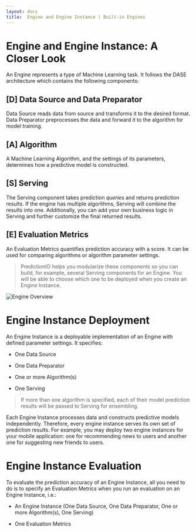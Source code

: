```yaml
---
layout: docs
title:  Engine and Engine Instance | Built-in Engines
---
```


# Engine and Engine Instance: A Closer Look

An Engine represents a type of Machine Learning task. It follows the DASE
architecture which contains the following components:

## [D] Data Source and Data Preparator

Data Source reads data from source and transforms it to the desired format. Data
Preparator preprocesses the data and forward it to the algorithm for model
training.

## [A] Algorithm

A Machine Learning Algorithm, and the settings of its parameters, determines how
a predictive model is constructed.

## [S] Serving

The Serving component takes prediction *queries* and returns prediction results.
If the engine has multiple algorithms, Serving will combine the results into
one. Additionally, you can add your own business logic in Serving and further
customize the final returned results.

## [E] Evaluation Metrics

An Evaluation Metrics quantifies prediction accuracy with a score. It can be
used for comparing algorithms or algorithm parameter settings.

> PredictionIO helps you modularize these components so you can build, for
example, several Serving components for an Engine. You will be able to choose
which one to be deployed when you create an Engine Instance.


![Engine Overview](/images/engineinstance-overview.png)

# Engine Instance Deployment

An Engine Instance is a deployable implementation of an Engine with defined
parameter settings. It specifies:

* One Data Source

* One Data Preparator

* One or more Algorithm(s)

* One Serving

> If more than one algorithm is specified, each of their model prediction
results will be passed to Serving for ensembling.

Each Engine Instance processes data and constructs predictive models
independently. Therefore, every engine instance serves its own set of prediction
results. For example, you may deploy two engine instances for your mobile
application: one for recommending news to users and another one for suggesting
new friends to users.


# Engine Instance Evaluation

To evaluate the prediction accuracy of an Engine Instance, all you need to do is
to specify an Evaluation Metrics when you run an evaluation on an Engine
Instance, i.e.:

* An Engine Instance (One Data Source, One Data Preparator, One or more
  Algorithm(s), One Serving)

* One Evaluation Metrics
